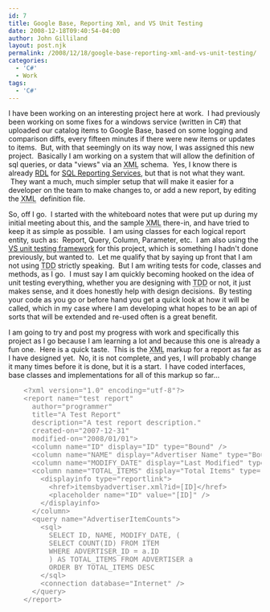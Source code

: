 ```yaml
---
id: 7
title: Google Base, Reporting Xml, and VS Unit Testing
date: 2008-12-18T09:40:54-04:00
author: John Gilliland
layout: post.njk
permalink: /2008/12/18/google-base-reporting-xml-and-vs-unit-testing/
categories:
  - 'C#'
  - Work
tags:
  - 'C#'
---
```


I have been working on an interesting project here at work.  I had previously been working on some fixes for a windows service (written in C#) that uploaded our catalog items to Google Base, based on some logging and comparison diffs, every fifteen minutes if there were new items or updates to items.  But, with that seemingly on its way now, I was assigned this new project.  Basically I am working on a system that will allow the definition of sql queries, or data "views" via an <abbr title="eXtensible Markup Language">XML</abbr> schema.  Yes, I know there is already <a title="Report Definition Language Spec [2008]" href="http://www.microsoft.com/downloads/details.aspx?FamilyID=2a20c7af-52e8-4882-bd24-9479b3c7517d&amp;displaylang=en" target="_blank">RDL</a> for <a title="Microsoft SQL Server Reporting Services" href="http://www.microsoft.com/sqlserver/2008/en/us/reporting.aspx" target="_blank">SQL Reporting Services</a>, but that is not what they want.  They want a much, much simpler setup that will make it easier for a developer on the team to make changes to, or add a new report, by editing the <abbr title="eXtensible Markup Language">XML</abbr>  definition file.

So, off I go.  I started with the whiteboard notes that were put up during my initial meeting about this, and the sample <abbr title="eXtensible Markup Language">XML</abbr> there-in, and have tried to keep it as simple as possible.  I am using classes for each logical report entity, such as:  Report, Query, Column, Parameter, etc.  I am also using the <a title="Visual Studio Test System" href="http://msdn.microsoft.com/en-us/library/ms379625.aspx" target="_blank">VS unit testing framework</a> for this project, which is something I hadn't done previously, but wanted to.  Let me qualify that by saying up front that I am not using <abbr title="Test-Driven Development">TDD</abbr> strictly speaking.  But I am writing tests for code, classes and methods, as I go.  I must say I am quickly becoming hooked on the idea of unit testing everything, whether you are designing with <abbr title="Test-Driven Development">TDD</abbr> or not, it just makes sense, and it does honestly help with design decisions.  By testing your code as you go or before hand you get a quick look at how it will be called, which in my case where I am developing what hopes to be an api of sorts that will be extended and re-used often is a great benefit.  <!--more-->

I am going to try and post my progress with work and specifically this project as I go because I am learning a lot and because this one is already a fun one.  Here is a quick taste.  This is the <abbr title="eXtensible Markup Language">XML</abbr> markup for a report as far as I have designed yet.  No, it is not complete, and yes, I will probably change it many times before it is done, but it is a start.  I have coded interfaces, base classes and implementations for all of this markup so far...
<pre style="padding-left:30px;"><span style="color:#808080;">&lt;?xml version="1.0" encoding="utf-8"?&gt;
&lt;report name="test report"
  author="programmer"
  title="A Test Report"
  description="A test report description."
  created-on="2007-12-31"
  modified-on="2008/01/01"&gt;
  &lt;column name="ID" display="ID" type="Bound" /&gt;
  &lt;column name="NAME" display="Advertiser Name" type="Bound" /&gt;
  &lt;column name="MODIFY_DATE" display="Last Modified" type="Bound" /&gt;
  &lt;column name="TOTAL_ITEMS" display="Total Items" type="ReportLink"&gt;
    &lt;displayinfo type="reportlink"&gt;
      &lt;href&gt;itemsbyadvertiser.xml?id=[ID]&lt;/href&gt;
      &lt;placeholder name="ID" value="[ID]" /&gt;
    &lt;/displayinfo&gt;
  &lt;/column&gt;
  &lt;query name="AdvertiserItemCounts"&gt;
    &lt;sql&gt;
      SELECT ID, NAME, MODIFY_DATE, (
      SELECT COUNT(ID) FROM ITEM
      WHERE ADVERTISER_ID = a.ID
      ) AS TOTAL_ITEMS FROM ADVERTISER a
      ORDER BY TOTAL_ITEMS DESC
    &lt;/sql&gt;
    &lt;connection database="Internet" /&gt;
  &lt;/query&gt;
&lt;/report&gt;</span></pre>

